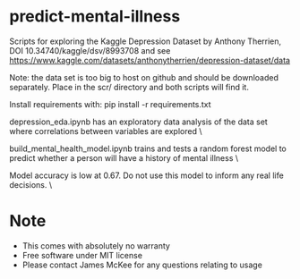 # predict-mental-illness

Scripts for exploring the Kaggle Depression Dataset by Anthony Therrien, DOI 10.34740/kaggle/dsv/8993708 and see https://www.kaggle.com/datasets/anthonytherrien/depression-dataset/data

Note: the data set is too big to host on github and should be downloaded separately. Place in the scr/ directory and both scripts will find it.

Install requirements with:
pip install -r requirements.txt

depression_eda.ipynb has an exploratory data analysis of the data set where correlations between variables are explored \

build_mental_health_model.ipynb trains and tests a random forest model to predict whether a person will have a history of mental illness \

Model accuracy is low at 0.67. Do not use this model to inform any real life decisions. \


# Note
* This comes with absolutely no warranty
* Free software under MIT license
* Please contact James McKee for any questions relating to usage
